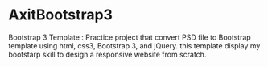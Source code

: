 # AxitBootstrap3
Bootstrap 3 Template : Practice project that convert PSD file to Bootstrap template using html, css3, Bootstrap 3, and jQuery. this template display my bootstarp skill to design a responsive website from scratch.
